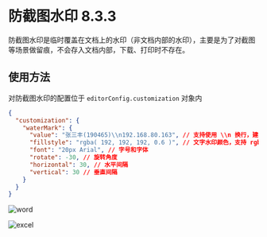 # 防截图水印 <span class="ant-tag">8.3.3</span>

防截图水印是临时覆盖在文档上的水印（非文档内部的水印），主要是为了对截图等场景做留痕，不会存入文档内部，下载、打印时不存在。

## 使用方法

对防截图水印的配置位于 `editorConfig.customization` 对象内

```json
{
  "customization": {
    "waterMark": {
      "value": "张三丰(190465)\\n192.168.80.163", // 支持使用 \\n 换行，建议不超过2行
      "fillstyle": "rgba( 192, 192, 192, 0.6 )", // 文字水印颜色，支持 rgba 和 hax 颜色（如：#ff0000）
      "font": "20px Arial", // 字号和字体
      "rotate": -30, // 旋转角度
      "horizontal": 30, // 水平间隔
      "vertical": 30 // 垂直间隔
    }
  }
}
```

![word](/images/watermark1.png)

![excel](/images/watermark2.png)

